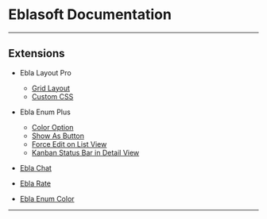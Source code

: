 # Eblasoft Documentation

---

## Extensions

* Ebla Layout Pro
    * [Grid Layout](extensions/ebla-layout-pro/grid-layout.md)
    * [Custom CSS](extensions/ebla-layout-pro/custom-css.md)

* Ebla Enum Plus
    * [Color Option](extensions/enum-plus/color-option.md)
    * [Show As Button](extensions/enum-plus/show-as-button.md)
    * [Force Edit on List View](extensions/enum-plus/force-edit-on-list-view.md)
    * [Kanban Status Bar in Detail View](extensions/enum-plus/kanban-status-bar-in-detail-view.md)

* [Ebla Chat](extensions/ebla-chat/setting-up.md)
* [Ebla Rate](extensions/ebla-rate/setting-up.md)
* [Ebla Enum Color](extensions/ebla-enum-color/setting-up.md)

---